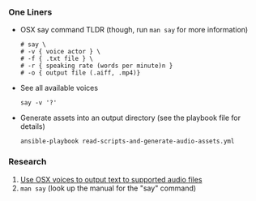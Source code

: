 ### One Liners
* OSX say command TLDR (though, run `man say` for more information)
    ```
    # say \
    # -v { voice actor } \
    # -f { .txt file } \
    # -r { speaking rate (words per minute)n }
    # -o { output file (.aiff, .mp4)}
    ```
* See all available voices
    ```
    say -v '?'
    ```
* Generate assets into an output directory (see the playbook file for details)
    ```
    ansible-playbook read-scripts-and-generate-audio-assets.yml
    ```

### Research
1. [Use OSX voices to output text to supported audio files](http://infoheap.com/convert-text-to-speech-on-mac-using-utility-say/)
1. `man say` (look up the manual for the "say" command)
